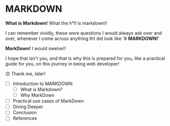 # MARKDOWN

**What is Markdown!** What the h\*ll is markdown!!

I can remember vividly, these were questions I would always ask over and over, whenever I come across anything tht did look like '# **MARKDOWN!**'

**MarkDown!** I would swelve!!

I hope that isn't you, and that is why this is prepared for you, like a practical guide for you, on this journey in being web developer!

😊 Thank me, later!

- [ ] Introduction to MARKDOWN
  - [ ] What is Markdown?
  - [ ] Why MarkDown
- [ ] Practical use cases of MarkDown
- [ ] Diving Deeper
- [ ] Conclusion
- [ ] References
